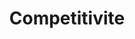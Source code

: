 ---
title: Competitivite
longTitle: 'Compétitivité'
tags:
- gccommon
french:
- "[[Competitiveness]]"
---